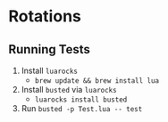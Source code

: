 # Rotations

## Running Tests

1. Install `luarocks`
    * `brew update && brew install lua`
1. Install `busted` via `luarocks`
    * `luarocks install busted`
1. Run `busted -p Test.lua -- test`